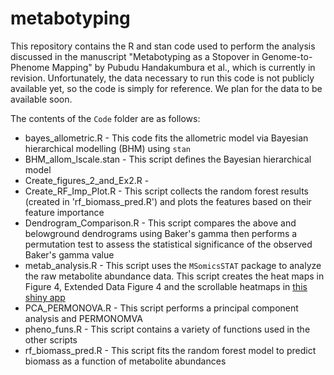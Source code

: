 # metabotyping
This repository contains the R and stan code used to perform the analysis discussed in the manuscript "Metabotyping as a Stopover in Genome-to-Phenome Mapping" by Pubudu Handakumbura et al., which is currently in revision.  Unfortunately, the data necessary to run this code is not publicly available yet, so the code is simply for reference.  We plan for the data to be available soon.  

The contents of the `Code` folder are as follows:

  * bayes_allometric.R - This code fits the allometric model via Bayesian hierarchical modelling (BHM) using `stan`
  * BHM_allom_lscale.stan - This script defines the Bayesian hierarchical model
  * Create_figures_2_and_Ex2.R - 
  * Create_RF_Imp_Plot.R - This script collects the random forest results (created in 'rf_biomass_pred.R') and plots the features based on their feature importance
  * Dendrogram_Comparison.R - This script compares the above and belowground dendrograms using Baker's gamma then performs a permutation test to assess the statistical significance of the observed Baker's gamma value
  * metab_analysis.R - This script uses the `MSomicsSTAT` package to analyze the raw metabolite abundance data.  This script creates the heat maps in Figure 4, Extended Data Figure 4 and the scrollable heatmaps in [this shiny app](https://ascm.shinyapps.io/BAS_gobrachy/)
  * PCA_PERMONOVA.R - This script performs a principal component analysis and PERMONOMVA
  * pheno_funs.R - This script contains a variety of functions used in the other scripts
  * rf_biomass_pred.R - This script fits the random forest model to predict biomass as a function of metabolite abundances
  
